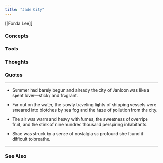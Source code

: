```yaml
---
title: "Jade City"
---
```


[[Fonda Lee]]

### Concepts

### Tools

### Thoughts

### Quotes
---

- Summer had barely begun and already the city of Janloon was like a spent lover—sticky and fragrant.

- Far out on the water, the slowly traveling lights of shipping vessels were smeared into blotches by sea fog and the haze of pollution from the city.

- The air was warm and heavy with fumes, the sweetness of overripe fruit, and the stink of nine hundred thousand perspiring inhabitants.

- Shae was struck by a sense of nostalgia so profound she found it difficult to breathe.


----
### See Also